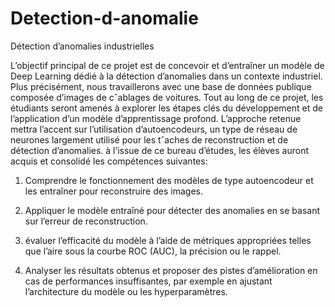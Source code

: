 # Detection-d-anomalie
Détection d’anomalies industrielles

L’objectif principal de ce projet est de concevoir et d’entraîner un modèle de
Deep Learning dédié à la détection d’anomalies dans un contexte industriel. Plus
précisément, nous travaillerons avec une base de données publique composée
d’images de cˆablages de voitures. Tout au long de ce projet, les étudiants
seront amenés à explorer les étapes clés du développement et de l’application
d’un modèle d’apprentissage profond. L’approche retenue mettra l’accent sur
l’utilisation d’autoencodeurs, un type de réseau de neurones largement utilisé
pour les tˆaches de reconstruction et de détection d’anomalies. à l’issue de ce
bureau d’études, les élèves auront acquis et consolidé les compétences suivantes:

1. Comprendre le fonctionnement des modèles de type autoencodeur et les
entraîner pour reconstruire des images.

2. Appliquer le modèle entraîné pour détecter des anomalies en se basant sur
l’erreur de reconstruction.

3. évaluer l’efficacité du modèle à l’aide de métriques appropriées telles que
l’aire sous la courbe ROC (AUC), la précision ou le rappel.

4. Analyser les résultats obtenus et proposer des pistes d’amélioration en cas
de performances insuffisantes, par exemple en ajustant l’architecture du
modèle ou les hyperparamètres.
